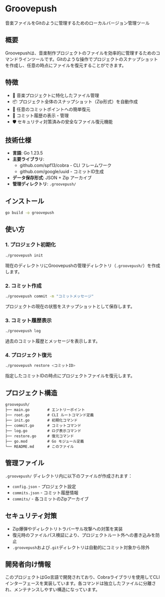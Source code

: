 # Groovepush

音楽ファイルをGitのように管理するためのローカルバージョン管理ツール

## 概要

Groovepushは、音楽制作プロジェクトのファイルを効率的に管理するためのコマンドラインツールです。Gitのような操作でプロジェクトのスナップショットを作成し、任意の時点にファイルを復元することができます。

## 特徴

- 🎵 音楽プロジェクトに特化したファイル管理
- 📦 プロジェクト全体のスナップショット（Zip形式）を自動作成
- 🔄 任意のコミットポイントへの簡単復元
- 📝 コミット履歴の表示・管理
- 🛡️ セキュリティ対策済みの安全なファイル復元機能

## 技術仕様

- **言語**: Go 1.23.5
- **主要ライブラリ**:
  - github.com/spf13/cobra - CLI フレームワーク
  - github.com/google/uuid - コミットID生成
- **データ保存形式**: JSON + Zip アーカイブ
- **管理ディレクトリ**: `.groovepush/`

## インストール

```bash
go build -o groovepush
```

## 使い方

### 1. プロジェクト初期化

```bash
./groovepush init
```

現在のディレクトリにGroovepushの管理ディレクトリ（`.groovepush/`）を作成します。

### 2. コミット作成

```bash
./groovepush commit -m "コミットメッセージ"
```

プロジェクトの現在の状態をスナップショットとして保存します。

### 3. コミット履歴表示

```bash
./groovepush log
```

過去のコミット履歴とメッセージを表示します。

### 4. プロジェクト復元

```bash
./groovepush restore <コミットID>
```

指定したコミットIDの時点にプロジェクトファイルを復元します。

## プロジェクト構造

```
groovepush/
├── main.go        # エントリーポイント
├── root.go        # CLI ルートコマンド定義
├── init.go        # 初期化コマンド
├── commit.go      # コミットコマンド
├── log.go         # ログ表示コマンド
├── restore.go     # 復元コマンド
├── go.mod         # Go モジュール定義
└── README.md      # このファイル
```

## 管理ファイル

`.groovepush/` ディレクトリ内に以下のファイルが作成されます：

- `config.json` - プロジェクト設定
- `commits.json` - コミット履歴情報
- `commits/` - 各コミットのZipアーカイブ

## セキュリティ対策

- Zip爆弾やディレクトリトラバーサル攻撃への対策を実装
- 復元時のファイルパス検証により、プロジェクトルート外への書き込みを防止
- `.groovepush`および`.git`ディレクトリは自動的にコミット対象から除外

## 開発者向け情報

このプロジェクトはGo言語で開発されており、Cobraライブラリを使用してCLIインターフェースを実装しています。各コマンドは独立したファイルに分離され、メンテナンスしやすい構造になっています。
